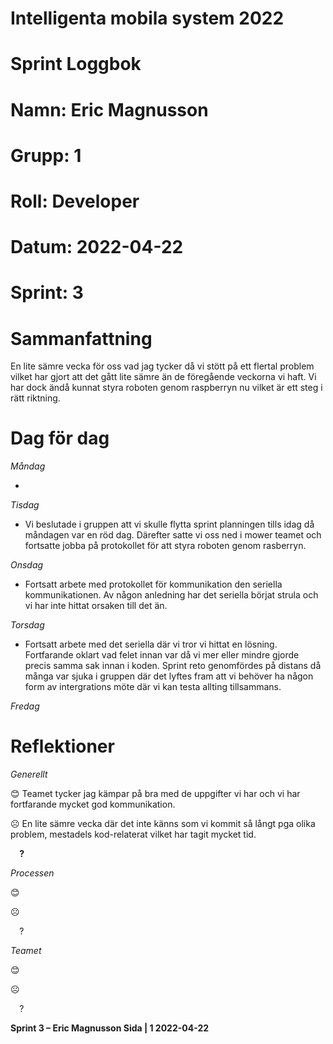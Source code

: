 #
# **Intelligenta mobila system 2022**
#
#
#
# **Sprint Loggbok**
# **Namn:	Eric Magnusson**
# **Grupp:	1**
# **Roll:	Developer**
# **Datum:	2022-04-22**
# **Sprint: 	3**
#
# **Sammanfattning**
En lite sämre vecka för oss vad jag tycker då vi stött på ett flertal problem vilket har gjort att det gått lite sämre än de föregående veckorna vi haft. Vi har dock ändå kunnat styra roboten genom raspberryn nu vilket är ett steg i rätt riktning.

# **Dag för dag**
*Måndag*

- 

*Tisdag*

- Vi beslutade i gruppen att vi skulle flytta sprint planningen tills idag då måndagen var en röd dag. Därefter satte vi oss ned i mower teamet och fortsatte jobba på protokollet för att styra roboten genom rasberryn.

*Onsdag*

- Fortsatt arbete med protokollet för kommunikation den seriella kommunikationen. Av någon anledning har det seriella börjat strula och vi har inte hittat orsaken till det än.

*Torsdag*

- Fortsatt arbete med det seriella där vi tror vi hittat en lösning. Fortfarande oklart vad felet innan var då vi mer eller mindre gjorde precis samma sak innan i koden. Sprint reto genomfördes på distans då många var sjuka i gruppen där det lyftes fram att vi behöver ha någon form av intergrations möte där vi kan testa allting tillsammans.

*Fredag*

# **Reflektioner** 
*Generellt*

😊	Teamet tycker jag kämpar på bra med de uppgifter vi har och vi har fortfarande mycket god kommunikation.

☹	En lite sämre vecka där det inte känns som vi kommit så långt pga olika problem, mestadels kod-relaterat vilket har tagit mycket tid.

`  `**?**  	

*Processen*

😊	

☹	

`  `?	

*Teamet*

😊	

☹	

`  `?	

**Sprint 3 – Eric Magnusson	Sida | 1	2022-04-22**

